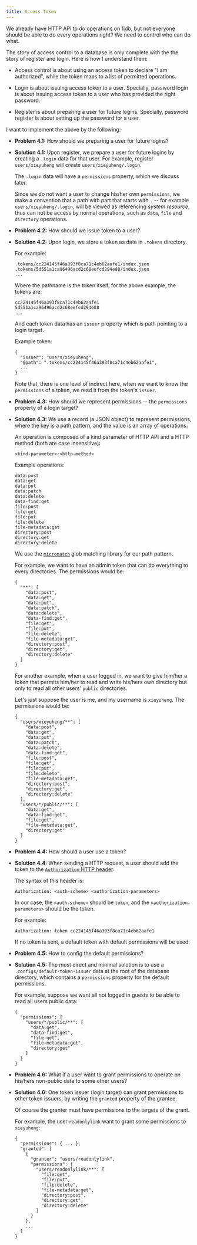 ```yaml
---
title: Access Token
---
```


We already have HTTP API to do operations on fidb,
but not everyone should be able to do every operations right?
We need to control who can do what.

The story of access control to a database
is only complete with the the story of register and login.
Here is how I understand them:

- Access control is about
  using an access token to declare "I am authorized",
  while the token maps to a list of permitted operations.

- Login is about issuing access token to a user.
  Specially, password login is about issuing access token to a user
  who has provided the right password.

- Register is about preparing a user for future logins.
  Specially, password register is about setting up the password for a user.

I want to implement the above by the following:

- **Problem 4.1:** How should we preparing a user for future logins?

- **Solution 4.1:** Upon register, we prepare a user for future logins by
  creating a `.login` data for that user.
  For example, register `users/xieyuheng`
  will create `users/xieyuheng/.login`.

  The `.login` data will have a `permissions` property,
  which we discuss later.

  Since we do not want a user to change his/her own `permissions`,
  we make a convention that a path with part that starts with `.`
  -- for example `users/xieyuheng/.login`,
  will be viewed as referencing _system resource_,
  thus can not be access by normal operations,
  such as `data`, `file` and `directory` operations.

- **Problem 4.2:** How should we issue token to a user?

- **Solution 4.2:** Upon login, we store a token as data in `.tokens` directory.

  For example:

  ```
  .tokens/cc224145f46a393f8ca71c4eb62aafe1/index.json
  .tokens/5d551a1ca96496acd2c68eefcd294e88/index.json
  ...
  ```

  Where the pathname is the token itself,
  for the above example,
  the tokens are:

  ```
  cc224145f46a393f8ca71c4eb62aafe1
  5d551a1ca96496acd2c68eefcd294e88
  ...
  ```

  And each token data has an `issuer` property
  which is path pointing to a login target.

  Example token:

  ```
  {
    "issuer": "users/xieyuheng",
    "@path": ".tokens/cc224145f46a393f8ca71c4eb62aafe1",
    ...
  }
  ```

  Note that, there is one level of indirect here,
  when we want to know the `permissions` of a token,
  we read it from the token's `issuer`.

- **Problem 4.3:** How should we represent permissions
  -- the `permissions` property of a login target?

- **Solution 4.3:** We use a record (a JSON object) to represent permissions,
  where the key is a path pattern, and the value is an array of operations.

  An operation is composed of
  a kind parameter of HTTP API
  and a HTTP method
  (both are case insensitive):

  ```
  <kind-parameter>:<http-method>
  ```

  Example operations:

  ```
  data:post
  data:get
  data:put
  data:patch
  data:delete
  data-find:get
  file:post
  file:get
  file:put
  file:delete
  file-metadata:get
  directory:post
  directory:get
  directory:delete
  ```

  We use the [`micromatch`](https://github.com/micromatch/micromatch)
  glob matching library for our path pattern.

  For example, we want to have an admin token
  that can do everything to every directories.
  The permissions would be:

  ```
  {
    "**": [
      "data:post",
      "data:get",
      "data:put",
      "data:patch",
      "data:delete",
      "data-find:get",
      "file:get",
      "file:put",
      "file:delete",
      "file-metadata:get",
      "directory:post",
      "directory:get",
      "directory:delete"
    ]
  }
  ```

  For another example, when a user logged in,
  we want to give him/her a token
  that permits him/her to read and write his/hers own directory
  but only to read all other users' `public` directories.

  Let's just suppose the user is me, and my username is `xieyuheng`.
  The permissions would be:

  ```
  {
    "users/xieyuheng/**": [
      "data:post",
      "data:get",
      "data:put",
      "data:patch",
      "data:delete",
      "data-find:get",
      "file:post",
      "file:get",
      "file:put",
      "file:delete",
      "file-metadata:get",
      "directory:post",
      "directory:get",
      "directory:delete"
    ],
    "users/*/public/**": [
      "data:get",
      "data-find:get",
      "file:get",
      "file-metadata:get",
      "directory:get"
    ]
  }
  ```

- **Problem 4.4:** How should a user use a token?

- **Solution 4.4:** When sending a HTTP request,
  a user should add the token to
  the [`Authorization` HTTP header](https://developer.mozilla.org/en-US/docs/Web/HTTP/Headers/Authorization).

  The syntax of this header is:

  ```
  Authorization: <auth-scheme> <authorization-parameters>
  ```

  In our case, the `<auth-scheme>` should be `token`,
  and the `<authorization-parameters>` should be the token.

  For example:

  ```
  Authorization: token cc224145f46a393f8ca71c4eb62aafe1
  ```

  If no token is sent, a default token
  with default permissions will be used.

- **Problem 4.5:** How to config the default permissions?

- **Solution 4.5:** The most direct and minimal solution
  is to use a `.configs/default-token-issuer` data
  at the root of the database directory,
  which contains a `permissions` property
  for the default permissions.

  For example, suppose we want all not logged in guests
  to be able to read all users public data:

  ```
  {
    "permissions": {
      "users/*/public/**": [
        "data:get",
        "data-find:get",
        "file:get",
        "file-metadata:get",
        "directory:get"
      ]
    }
  }
  ```

- **Problem 4.6:** What if a user want to grant permissions
  to operate on his/hers non-public data
  to some other users?

- **Solution 4.6:** One token issuer (login target)
  can grant permissions to other token issuers,
  by writing the `granted` property of the grantee.

  Of course the granter must have permissions to the targets of the grant.

  For example, the user `readonlylink` want to
  grant some permissions to `xieyuheng`:

  ```
  {
    "permissions": { ... },
    "granted": [
      {
        "granter": "users/readonlylink",
        "permissions": {
          "users/readonlylink/**": [
            "file:get",
            "file:put",
            "file:delete",
            "file-metadata:get",
            "directory:post",
            "directory:get",
            "directory:delete"
          ]
        }
      },
      ...
    ]
  }
  ```
